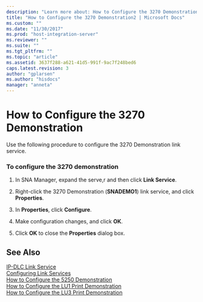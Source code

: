 ```yaml
---
description: "Learn more about: How to Configure the 3270 Demonstration"
title: "How to Configure the 3270 Demonstration2 | Microsoft Docs"
ms.custom: ""
ms.date: "11/30/2017"
ms.prod: "host-integration-server"
ms.reviewer: ""
ms.suite: ""
ms.tgt_pltfrm: ""
ms.topic: "article"
ms.assetid: 3637f288-a621-41d5-991f-9ac7f248bed6
caps.latest.revision: 3
author: "gplarsen"
ms.author: "hisdocs"
manager: "anneta"
---
```

# How to Configure the 3270 Demonstration
Use the following procedure to configure the 3270 Demonstration link service.  
  
### To configure the 3270 demonstration  
  
1.  In SNA Manager, expand the serve,r and then click **Link Service**.  
  
2.  Right-click the 3270 Demonstration (**SNADEMO1**) link service, and click **Properties**.  
  
3.  In **Properties**, click **Configure**.  
  
4.  Make configuration changes, and click **OK**.  
  
5.  Click **OK** to close the **Properties** dialog box.  
  
## See Also  
 [IP-DLC Link Service](./ip-dlc-link-service2.md)   
 [Configuring Link Services](../core/configuring-link-services1.md)   
 [How to Configure the 5250 Demonstration](../core/how-to-configure-the-5250-demonstration1.md)   
 [How to Configure the LU1 Print Demonstration](../core/how-to-configure-the-lu1-print-demonstration1.md)   
 [How to Configure the LU3 Print Demonstration](../core/how-to-configure-the-lu3-print-demonstration1.md)
